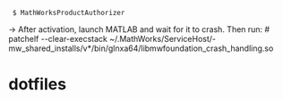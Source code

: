 
     $ MathWorksProductAuthorizer
  -> After activation, launch MATLAB and wait for it to crash. Then run:
     # patchelf --clear-execstack ~/.MathWorks/ServiceHost/-mw_shared_installs/v*/bin/glnxa64/libmwfoundation_crash_handling.so
# dotfiles
